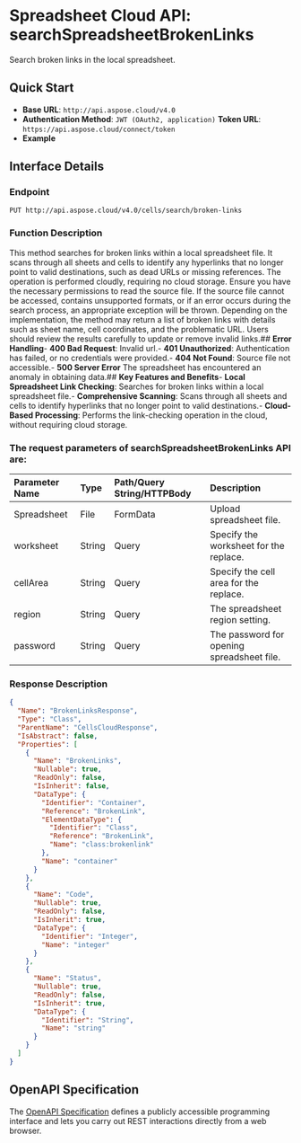 # **Spreadsheet Cloud API: searchSpreadsheetBrokenLinks**

Search broken links in the local spreadsheet. 


## **Quick Start**

- **Base URL**: `http://api.aspose.cloud/v4.0`
- **Authentication Method**: `JWT (OAuth2, application)`  **Token URL**: `https://api.aspose.cloud/connect/token`
- **Example** 

## **Interface Details**

### **Endpoint** 

```
PUT http://api.aspose.cloud/v4.0/cells/search/broken-links
```
### **Function Description**
This method searches for broken links within a local spreadsheet file. It scans through all sheets and cells to identify any hyperlinks that no longer point to valid destinations, such as dead URLs or missing references. The operation is performed cloudly, requiring no cloud storage. Ensure you have the necessary permissions to read the source file. If the source file cannot be accessed, contains unsupported formats, or if an error occurs during the search process, an appropriate exception will be thrown. Depending on the implementation, the method may return a list of broken links with details such as sheet name, cell coordinates, and the problematic URL. Users should review the results carefully to update or remove invalid links.## **Error Handling**- **400 Bad Request**: Invalid url.- **401 Unauthorized**:  Authentication has failed, or no credentials were provided.- **404 Not Found**: Source file not accessible.- **500 Server Error** The spreadsheet has encountered an anomaly in obtaining data.## **Key Features and Benefits**- **Local Spreadsheet Link Checking**: Searches for broken links within a local spreadsheet file.- **Comprehensive Scanning**: Scans through all sheets and cells to identify hyperlinks that no longer point to valid destinations.- **Cloud-Based Processing**: Performs the link-checking operation in the cloud, without requiring cloud storage.

### The request parameters of **searchSpreadsheetBrokenLinks** API are: 

| Parameter Name | Type | Path/Query String/HTTPBody | Description | 
| :- | :- | :- |:- | 
|Spreadsheet|File|FormData|Upload spreadsheet file.|
|worksheet|String|Query|Specify the worksheet for the replace.|
|cellArea|String|Query|Specify the cell area for the replace.|
|region|String|Query|The spreadsheet region setting.|
|password|String|Query|The password for opening spreadsheet file.|

### **Response Description**
```json
{
  "Name": "BrokenLinksResponse",
  "Type": "Class",
  "ParentName": "CellsCloudResponse",
  "IsAbstract": false,
  "Properties": [
    {
      "Name": "BrokenLinks",
      "Nullable": true,
      "ReadOnly": false,
      "IsInherit": false,
      "DataType": {
        "Identifier": "Container",
        "Reference": "BrokenLink",
        "ElementDataType": {
          "Identifier": "Class",
          "Reference": "BrokenLink",
          "Name": "class:brokenlink"
        },
        "Name": "container"
      }
    },
    {
      "Name": "Code",
      "Nullable": true,
      "ReadOnly": false,
      "IsInherit": true,
      "DataType": {
        "Identifier": "Integer",
        "Name": "integer"
      }
    },
    {
      "Name": "Status",
      "Nullable": true,
      "ReadOnly": false,
      "IsInherit": true,
      "DataType": {
        "Identifier": "String",
        "Name": "string"
      }
    }
  ]
}
```


## OpenAPI Specification

The [OpenAPI Specification](https://reference.aspose.cloud/cells/#/SearchController/SearchSpreadsheetBrokenLinks) defines a publicly accessible programming interface and lets you carry out REST interactions directly from a web browser.

